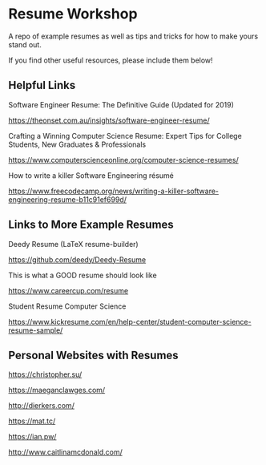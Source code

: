 # Resume Workshop
A repo of example resumes as well as tips and tricks for how to make yours stand out.

If you find other useful resources, please include them below!

## Helpful Links

Software Engineer Resume: The Definitive Guide (Updated for 2019)

https://theonset.com.au/insights/software-engineer-resume/


Crafting a Winning Computer Science Resume: Expert Tips for College Students, New Graduates & Professionals 

https://www.computerscienceonline.org/computer-science-resumes/ 


How to write a killer Software Engineering résumé

https://www.freecodecamp.org/news/writing-a-killer-software-engineering-resume-b11c91ef699d/


## Links to More Example Resumes 

Deedy Resume (LaTeX resume-builder)

https://github.com/deedy/Deedy-Resume 


This is what a GOOD resume should look like 

https://www.careercup.com/resume


Student Resume Computer Science

https://www.kickresume.com/en/help-center/student-computer-science-resume-sample/

## Personal Websites with Resumes 

https://christopher.su/ 

https://maeganclawges.com/ 

http://dierkers.com/ 

https://mat.tc/ 

https://ian.pw/

http://www.caitlinamcdonald.com/
